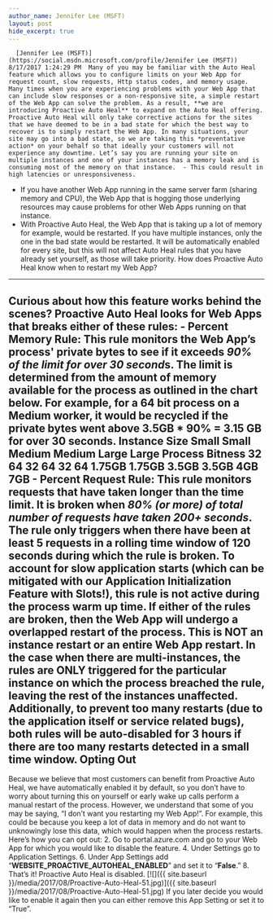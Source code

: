 ```yaml
---
author_name: Jennifer Lee (MSFT)
layout: post
hide_excerpt: true
---
```

      [Jennifer Lee (MSFT)](https://social.msdn.microsoft.com/profile/Jennifer Lee (MSFT))  8/17/2017 1:24:29 PM  Many of you may be familiar with the Auto Heal feature which allows you to configure limits on your Web App for request count, slow requests, Http status codes, and memory usage. Many times when you are experiencing problems with your Web App that can include slow responses or a non-responsive site, a simple restart of the Web App can solve the problem. As a result, **we are introducing Proactive Auto Heal** to expand on the Auto Heal offering. Proactive Auto Heal will only take corrective actions for the sites that we have deemed to be in a bad state for which the best way to recover is to simply restart the Web App. In many situations, your site may go into a bad state, so we are taking this *preventative action* on your behalf so that ideally your customers will not experience any downtime. Let’s say you are running your site on multiple instances and one of your instances has a memory leak and is consuming most of the memory on that instance.  - This could result in high latencies or unresponsiveness.
 - If you have another Web App running in the same server farm (sharing memory and CPU), the Web App that is hogging those underlying resources may cause problems for other Web Apps running on that instance.
 - With Proactive Auto Heal, the Web App that is taking up a lot of memory for example, would be restarted. If you have multiple instances, only the one in the bad state would be restarted.
  It will be automatically enabled for every site, but this will not affect Auto Heal rules that you have already set yourself, as those will take priority. How does Proactive Auto Heal know when to restart my Web App?
-------------------------------------------------------------

 Curious about how this feature works behind the scenes? Proactive Auto Heal looks for Web Apps that breaks either of these rules:  - **Percent Memory Rule**: This rule monitors the Web App’s process' private bytes to see if it exceeds *90% of the limit for over 30 second*s. The limit is determined from the amount of memory available for the process as outlined in the chart below. For example, for a 64 bit process on a Medium worker, it would be recycled if the private bytes went above 3.5GB * 90% = 3.15 GB for over 30 seconds.
     **Instance Size** **Small** **Small** **Medium** **Medium** **Large** **Large**   **Process Bitness** 32 64 32 64 32 64    **1.75GB** **1.75GB** **3.5GB** **3.5GB** **4GB** **7GB**     - **Percent Request Rule**: This rule monitors requests that have taken longer than the time limit. It is broken when *80% (or more) of total number of requests have taken 200+ seconds*. The rule only triggers when there have been at least 5 requests in a rolling time window of 120 seconds during which the rule is broken. To account for slow application starts (which can be mitigated with our Application Initialization Feature with Slots!), this rule is not active during the process warm up time.
  If either of the rules are broken, then the Web App will undergo a overlapped restart of the process. This is NOT an instance restart or an entire Web App restart. In the case when there are multi-instances, the rules are ONLY triggered for the particular instance on which the process breached the rule, leaving the rest of the instances unaffected. Additionally, to prevent too many restarts (due to the application itself or service related bugs), both rules will be auto-disabled for 3 hours if there are too many restarts detected in a small time window. Opting Out
----------

 Because we believe that most customers can benefit from Proactive Auto Heal, we have automatically enabled it by default, so you don’t have to worry about turning this on yourself or early wake up calls perform a manual restart of the process. However, we understand that some of you may be saying, “I don’t want you restarting my Web App!”. For example, this could be because you keep a lot of data in memory and do not want to unknowingly lose this data, which would happen when the process restarts. Here’s how you can opt out:  2. Go to portal.azure.com and go to your Web App for which you would like to disable the feature.
 4. Under Settings go to Application Settings.
 6. Under App Settings add “**WEBSITE\_PROACTIVE\_AUTOHEAL\_ENABLED**” and set it to “**False**.”
 8. That’s it! Proactive Auto Heal is disabled.
  [![]({{ site.baseurl }}/media/2017/08/Proactive-Auto-Heal-51.jpg)]({{ site.baseurl }}/media/2017/08/Proactive-Auto-Heal-51.jpg) If you later decide you would like to enable it again then you can either remove this App Setting or set it to “True”.     